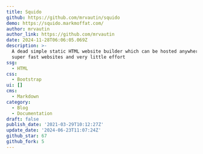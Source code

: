 ```yaml
---
title: Squido
github: https://github.com/mrvautin/squido
demo: https://squido.markmoffat.com/
author: mrvautin
author_link: https://github.com/mrvautin
date: 2024-11-28T06:06:05.069Z
description: >-
  A dead simple static HTML website builder which can be hosted anywhere for
  super fast websites and very little effort
ssg:
  - HTML
css:
  - Bootstrap
ui: []
cms:
  - Markdown
category:
  - Blog
  - Documentation
draft: false
publish_date: '2021-03-29T10:12:27Z'
update_date: '2024-06-23T11:07:24Z'
github_star: 67
github_fork: 5
---
```

